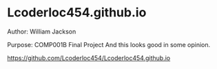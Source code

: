 # Lcoderloc454.github.io
Author: William Jackson

Purpose: COMP001B Final Project And this looks good in some opinion.

https://github.com/Lcoderloc454/Lcoderloc454.github.io